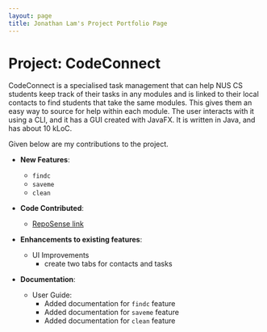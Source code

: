 ```yaml
---
layout: page
title: Jonathan Lam's Project Portfolio Page
---
```


# Project: CodeConnect

CodeConnect is a specialised task management that can help NUS CS students keep track of their tasks in any modules and is linked to their local contacts to find students that take the same modules. This gives them an easy way to source for help within each module.  The user interacts with it using a CLI, and it has a GUI created with JavaFX. It is written in Java, and has about 10 kLoC.

Given below are my contributions to the project.

* **New Features**:
  * `findc`
  * `saveme`
  * `clean`

* **Code Contributed**:
  * [RepoSense link](https://nus-cs2103-ay2223s1.github.io/tp-dashboard/?search=JonLamy&breakdown=true)

* **Enhancements to existing features**:
  * UI Improvements
    * create two tabs for contacts and tasks

* **Documentation**:
  * User Guide:
    * Added documentation for `findc` feature
    * Added documentation for `saveme` feature
    * Added documentation for `clean` feature

